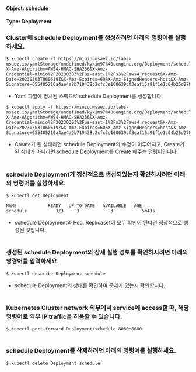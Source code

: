 
#### Object: schedule
#### Type: Deployment

### Cluster에 schedule Deployment를 생성하려면 아래의 명령어를 실행하세요.

```
$ kubectl create -f https://minio.msaez.io/labs-msaez.io/yamlStorage/undefined/kykim97%40uengine.org/Deployment/schedule.yaml?X-Amz-Algorithm=AWS4-HMAC-SHA256&X-Amz-Credential=minio%2F20230303%2Fus-east-1%2Fs3%2Faws4_request&X-Amz-Date=20230303T060619Z&X-Amz-Expires=60&X-Amz-SignedHeaders=host&X-Amz-Signature=655405210a4ae4a9b719438c2cfc3e100639cf3eaf15a91f1e1c04b25d278201
```
- Yaml 파일에 명시된 스펙으로 schedule Deployment를 생성합니다.

```
$ kubectl apply -f https://minio.msaez.io/labs-msaez.io/yamlStorage/undefined/kykim97%40uengine.org/Deployment/schedule.yaml?X-Amz-Algorithm=AWS4-HMAC-SHA256&X-Amz-Credential=minio%2F20230303%2Fus-east-1%2Fs3%2Faws4_request&X-Amz-Date=20230303T060619Z&X-Amz-Expires=60&X-Amz-SignedHeaders=host&X-Amz-Signature=655405210a4ae4a9b719438c2cfc3e100639cf3eaf15a91f1e1c04b25d278201
```
- Create가 된 상태라면 schedule Deployment의 수정이 이루어지고, Create가 된 상태가 아니라면 schedule Deployment를 Create 해주는 명령어입니다.  
#

### schedule Deployment가 정상적으로 생성되었는지 확인하시려면 아래의 명령어를 실행하세요.

```
$ kubectl get Deployment

NAME            READY   UP-TO-DATE   AVAILABLE   AGE
schedule           3/3     3            3           5m43s

```
- schedule Deployment와 Pod, Replicaset이 모두 확인이 된다면 정상적으로 생성된 것입니다.
#

### 생성된 schedule Deployment의 상세 실행 정보를 확인하시려면 아래의 명령어를 입력하세요.

```
$ kubectl describe Deployment schedule
```
- schedule Deployment의 상태를 확인하여 문제가 있는지 확인합니다. 
#

### Kubernetes Cluster network 외부에서 service에 access할 때, 해당 명령어로 외부 IP traffic을 허용할 수 있습니다.

```
$ kubectl port-forward Deployment/schedule 8080:8080
```
#

### schedule Deployment를 삭제하려면 아래의 명령어를 실행하세요.

```
$ kubectl delete Deployment schedule
```
#

